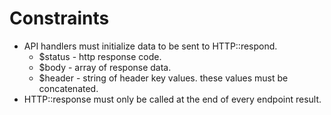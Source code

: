 # Constraints
  - API handlers must initialize data to be sent to HTTP::respond.
    - $status - http response code.
    - $body - array of response data.
    - $header - string of header key values. these values must be concatenated.
  - HTTP::response must only be called at the end of every endpoint result.

